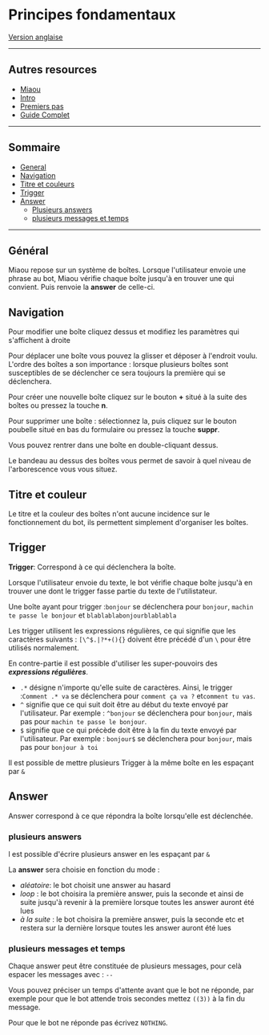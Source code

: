 # Principes fondamentaux

[Version anglaise](../main-concepts.md)

---

## Autres resources

- [Miaou](https://achtaitaipai.github.io/Miaou/)
- [Intro](./LISEZMOI.md)
- [Premiers pas](./premiers-pas.md)
- [Guide Complet](./guide-complet.md)

---

## Sommaire

- [General](#general)
- [Navigation](#navigation)
- [Titre et couleurs](#titre-et-couleur)
- [Trigger](#trigger)
- [Answer](#answer)
  - [Plusieurs answers](#plusieurs-answers)
  - [plusieurs messages et temps](#plusieurs-messages-et-temps)

---

## Général

Miaou repose sur un système de boîtes. Lorsque l'utilisateur envoie une phrase au bot, Miaou vérifie chaque boîte jusqu'à en trouver une qui convient. Puis renvoie la **answer** de celle-ci.

## Navigation

Pour modifier une boîte cliquez dessus et modifiez les paramètres qui s'affichent à droite

Pour déplacer une boîte vous pouvez la glisser et déposer à l'endroit voulu. L'ordre des boîtes a son importance : lorsque plusieurs boîtes sont susceptibles de se déclencher ce sera toujours la première qui se déclenchera.

Pour créer une nouvelle boîte cliquez sur le bouton **+** situé à la suite des boîtes ou pressez la touche **n**.

Pour supprimer une boîte : sélectionnez la, puis cliquez sur le bouton poubelle situé en bas du formulaire ou pressez la touche **suppr**.

Vous pouvez rentrer dans une boîte en double-cliquant dessus.

Le bandeau au dessus des boîtes vous permet de savoir à quel niveau de l'arborescence vous vous situez.

## Titre et couleur

Le titre et la couleur des boîtes n'ont aucune incidence sur le fonctionnement du bot, ils permettent simplement d'organiser les boîtes.

## Trigger

**Trigger**: Correspond à ce qui déclenchera la boîte.

Lorsque l'utilisateur envoie du texte, le bot vérifie chaque boîte jusqu'à en trouver une dont le trigger fasse partie du texte de l'utilistateur.

Une boîte ayant pour trigger :`bonjour` se déclenchera pour `bonjour`, `machin te passe le bonjour` et `blablablabonjourblablabla`

Les trigger utilisent les expressions régulières, ce qui signifie que les caractères suivants : `[\^$.|?*+(){}` doivent être précédé d'un `\` pour être utilisés normalement.

En contre-partie il est possible d'utiliser les super-pouvoirs des **_expressions régulières_**.

- `.*` désigne n'importe qu'elle suite de caractères. Ainsi, le trigger :`Comment .* va` se déclenchera pour `comment ça va ?` et`comment tu vas`.
- `^` signifie que ce qui suit doit être au début du texte envoyé par l'utilisateur. Par exemple : `^bonjour` se déclenchera pour `bonjour`, mais pas pour `machin te passe le bonjour`.
- `$` signifie que ce qui précède doit être à la fin du texte envoyé par l'utilisateur. Par exemple : `bonjour$` se déclenchera pour `bonjour`, mais pas pour `bonjour à toi`

Il est possible de mettre plusieurs Trigger à la même boîte en les espaçant par `&`

## Answer

Answer correspond à ce que répondra la boîte lorsqu'elle est déclenchée.

### plusieurs answers

l est possible d'écrire plusieurs answer en les espaçant par `&`

La **answer** sera choisie en fonction du mode :

- _aléatoire_: le bot choisit une answer au hasard
- _loop_ : le bot choisira la première answer, puis la seconde et ainsi de suite jusqu'à revenir à la première lorsque toutes les answer auront été lues
- _à la suite_ : le bot choisira la première answer, puis la seconde etc et restera sur la dernière lorsque toutes les answer auront été lues

### plusieurs messages et temps

Chaque answer peut être constituée de plusieurs messages, pour celà espacer les messages avec : `--`

Vous pouvez préciser un temps d'attente avant que le bot ne réponde, par exemple pour que le bot attende trois secondes mettez `((3))` à la fin du message.

Pour que le bot ne réponde pas écrivez `NOTHING`.
